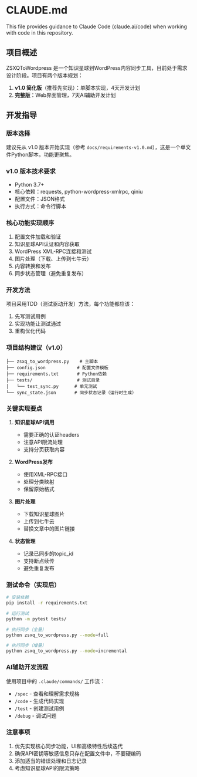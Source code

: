 # CLAUDE.md

This file provides guidance to Claude Code (claude.ai/code) when working with code in this repository.

## 项目概述

ZSXQToWordpress 是一个知识星球到WordPress内容同步工具，目前处于需求设计阶段。项目有两个版本规划：

1. **v1.0 简化版**（推荐先实现）：单脚本实现，4天开发计划
2. **完整版**：Web界面管理，7天AI辅助开发计划

## 开发指导

### 版本选择
建议先从 v1.0 版本开始实现（参考 `docs/requirements-v1.0.md`），这是一个单文件Python脚本，功能更聚焦。

### v1.0 版本技术要求
- Python 3.7+
- 核心依赖：requests, python-wordpress-xmlrpc, qiniu
- 配置文件：JSON格式
- 执行方式：命令行脚本

### 核心功能实现顺序
1. 配置文件加载和验证
2. 知识星球API认证和内容获取
3. WordPress XML-RPC连接和测试
4. 图片处理（下载、上传到七牛云）
5. 内容转换和发布
6. 同步状态管理（避免重复发布）

### 开发方法
项目采用TDD（测试驱动开发）方法，每个功能都应该：
1. 先写测试用例
2. 实现功能让测试通过
3. 重构优化代码

### 项目结构建议（v1.0）
```
├── zsxq_to_wordpress.py    # 主脚本
├── config.json            # 配置文件模板
├── requirements.txt       # Python依赖
├── tests/                 # 测试目录
│   └── test_sync.py      # 单元测试
└── sync_state.json       # 同步状态记录（运行时生成）
```

### 关键实现要点

1. **知识星球API调用**
   - 需要正确的认证headers
   - 注意API限流处理
   - 支持分页获取内容

2. **WordPress发布**
   - 使用XML-RPC接口
   - 处理分类映射
   - 保留原始格式

3. **图片处理**
   - 下载知识星球图片
   - 上传到七牛云
   - 替换文章中的图片链接

4. **状态管理**
   - 记录已同步的topic_id
   - 支持断点续传
   - 避免重复发布

### 测试命令（实现后）
```bash
# 安装依赖
pip install -r requirements.txt

# 运行测试
python -m pytest tests/

# 执行同步（全量）
python zsxq_to_wordpress.py --mode=full

# 执行同步（增量）
python zsxq_to_wordpress.py --mode=incremental
```

### AI辅助开发流程
使用项目中的 `.claude/commands/` 工作流：
- `/spec` - 查看和理解需求规格
- `/code` - 生成代码实现
- `/test` - 创建测试用例
- `/debug` - 调试问题

### 注意事项
1. 优先实现核心同步功能，UI和高级特性后续迭代
2. 确保API密钥等敏感信息只存在配置文件中，不要硬编码
3. 添加适当的错误处理和日志记录
4. 考虑知识星球API的限流策略